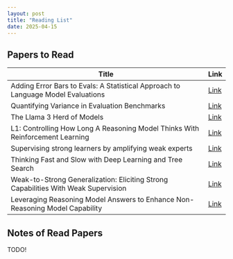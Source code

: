 ```yaml
---
layout: post
title: "Reading List"
date: 2025-04-15
---
```


## Papers to Read


| Title | Link |
| ---  | --- |
| Adding Error Bars to Evals: A Statistical Approach to Language Model Evaluations | [Link](https://arxiv.org/pdf/2411.00640) |
| Quantifying Variance in Evaluation Benchmarks | [Link](https://arxiv.org/pdf/2406.10229) |
| The Llama 3 Herd of Models | [Link](https://arxiv.org/pdf/2407.21783) |
| L1: Controlling How Long A Reasoning Model Thinks With Reinforcement Learning | [Link](https://arxiv.org/abs/2503.04697) |
| Supervising strong learners by amplifying weak experts | [Link](https://arxiv.org/abs/1810.08575) |
| Thinking Fast and Slow with Deep Learning and Tree Search | [Link](https://arxiv.org/abs/1705.08439) |
| Weak-to-Strong Generalization: Eliciting Strong Capabilities With Weak Supervision | [Link](https://arxiv.org/abs/2312.09390) |
| Leveraging Reasoning Model Answers to Enhance Non-Reasoning Model Capability | [Link](https://arxiv.org/abs/2504.09639) |

## Notes of Read Papers

TODO!
